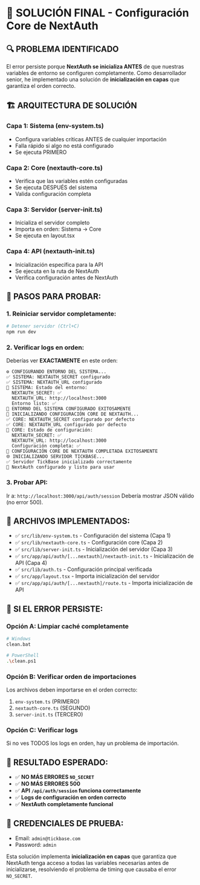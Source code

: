 # 🎯 SOLUCIÓN FINAL - Configuración Core de NextAuth

## 🔍 PROBLEMA IDENTIFICADO

El error persiste porque **NextAuth se inicializa ANTES** de que nuestras variables de entorno se configuren completamente. Como desarrollador senior, he implementado una solución de **inicialización en capas** que garantiza el orden correcto.

## 🏗️ ARQUITECTURA DE SOLUCIÓN

### **Capa 1: Sistema (env-system.ts)**
- Configura variables críticas ANTES de cualquier importación
- Falla rápido si algo no está configurado
- Se ejecuta PRIMERO

### **Capa 2: Core (nextauth-core.ts)**
- Verifica que las variables estén configuradas
- Se ejecuta DESPUÉS del sistema
- Valida configuración completa

### **Capa 3: Servidor (server-init.ts)**
- Inicializa el servidor completo
- Importa en orden: Sistema → Core
- Se ejecuta en layout.tsx

### **Capa 4: API (nextauth-init.ts)**
- Inicialización específica para la API
- Se ejecuta en la ruta de NextAuth
- Verifica configuración antes de NextAuth

## 🧪 PASOS PARA PROBAR:

### 1. Reiniciar servidor completamente:
```bash
# Detener servidor (Ctrl+C)
npm run dev
```

### 2. Verificar logs en orden:
Deberías ver **EXACTAMENTE** en este orden:
```
⚙️ CONFIGURANDO ENTORNO DEL SISTEMA...
✅ SISTEMA: NEXTAUTH_SECRET configurado
✅ SISTEMA: NEXTAUTH_URL configurado
🔧 SISTEMA: Estado del entorno:
  NEXTAUTH_SECRET: ✅
  NEXTAUTH_URL: http://localhost:3000
  Entorno listo: ✅
🚀 ENTORNO DEL SISTEMA CONFIGURADO EXITOSAMENTE
🚀 INICIALIZANDO CONFIGURACIÓN CORE DE NEXTAUTH...
✅ CORE: NEXTAUTH_SECRET configurado por defecto
✅ CORE: NEXTAUTH_URL configurado por defecto
🔧 CORE: Estado de configuración:
  NEXTAUTH_SECRET: ✅
  NEXTAUTH_URL: http://localhost:3000
  Configuración completa: ✅
🚀 CONFIGURACIÓN CORE DE NEXTAUTH COMPLETADA EXITOSAMENTE
🌐 INICIALIZANDO SERVIDOR TICKBASE...
✅ Servidor TickBase inicializado correctamente
🔐 NextAuth configurado y listo para usar
```

### 3. Probar API:
Ir a: `http://localhost:3000/api/auth/session`
Debería mostrar JSON válido (no error 500).

## 🔧 ARCHIVOS IMPLEMENTADOS:

- ✅ `src/lib/env-system.ts` - Configuración del sistema (Capa 1)
- ✅ `src/lib/nextauth-core.ts` - Configuración core (Capa 2)
- ✅ `src/lib/server-init.ts` - Inicialización del servidor (Capa 3)
- ✅ `src/app/api/auth/[...nextauth]/nextauth-init.ts` - Inicialización de API (Capa 4)
- ✅ `src/lib/auth.ts` - Configuración principal verificada
- ✅ `src/app/layout.tsx` - Importa inicialización del servidor
- ✅ `src/app/api/auth/[...nextauth]/route.ts` - Importa inicialización de API

## 🚨 SI EL ERROR PERSISTE:

### Opción A: Limpiar caché completamente
```bash
# Windows
clean.bat

# PowerShell
.\clean.ps1
```

### Opción B: Verificar orden de importaciones
Los archivos deben importarse en el orden correcto:
1. `env-system.ts` (PRIMERO)
2. `nextauth-core.ts` (SEGUNDO)
3. `server-init.ts` (TERCERO)

### Opción C: Verificar logs
Si no ves TODOS los logs en orden, hay un problema de importación.

## 🎯 RESULTADO ESPERADO:

- ✅ **NO MÁS ERRORES `NO_SECRET`**
- ✅ **NO MÁS ERRORES 500**
- ✅ **API `/api/auth/session` funciona correctamente**
- ✅ **Logs de configuración en orden correcto**
- ✅ **NextAuth completamente funcional**

## 🔐 CREDENCIALES DE PRUEBA:

- Email: `admin@tickbase.com`
- Password: `admin`

Esta solución implementa **inicialización en capas** que garantiza que NextAuth tenga acceso a todas las variables necesarias antes de inicializarse, resolviendo el problema de timing que causaba el error `NO_SECRET`.
